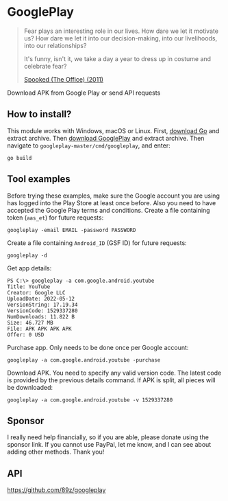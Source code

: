 # GooglePlay

> Fear plays an interesting role in our lives. How dare we let it motivate us?
> How dare we let it into our decision-making, into our livelihoods, into our
> relationships?
>
> It's funny, isn't it, we take a day a year to dress up in costume and
> celebrate fear?
>
> [Spooked (The Office) (2011)](//youtube.com/watch?v=9Ex4UcLaYNc)

Download APK from Google Play or send API requests

## How to install?

This module works with Windows, macOS or Linux. First, [download Go][2] and
extract archive. Then [download&nbsp;GooglePlay][3] and extract archive. Then
navigate to `googleplay-master/cmd/googleplay`, and enter:

~~~
go build
~~~

[2]://go.dev/dl
[3]://github.com/89z/googleplay/archive/refs/heads/master.zip

## Tool examples

Before trying these examples, make sure the Google account you are using has
logged into the Play&nbsp;Store at least once before. Also you need to have
accepted the Google Play terms and conditions. Create a file containing token
(`aas_et`) for future requests:

~~~
googleplay -email EMAIL -password PASSWORD
~~~

Create a file containing `Android_ID` (GSF ID) for future requests:

~~~
googleplay -d
~~~

Get app details:

~~~
PS C:\> googleplay -a com.google.android.youtube
Title: YouTube
Creator: Google LLC
UploadDate: 2022-05-12
VersionString: 17.19.34
VersionCode: 1529337280
NumDownloads: 11.822 B
Size: 46.727 MB
File: APK APK APK APK
Offer: 0 USD
~~~

Purchase app. Only needs to be done once per Google account:

~~~
googleplay -a com.google.android.youtube -purchase
~~~

Download APK. You need to specify any valid version code. The latest code is
provided by the previous details command. If APK is split, all pieces will be
downloaded:

~~~
googleplay -a com.google.android.youtube -v 1529337280
~~~

## Sponsor

I really need help financially, so if you are able, please donate using the
sponsor link. If you cannot use PayPal, let me know, and I can see about adding
other methods. Thank you!

## API

https://github.com/89z/googleplay

